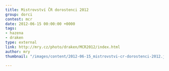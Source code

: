 ```yaml
---
title: Mistrovství ČR dorostenci 2012
group: dorci
contest: mcr
date: 2012-06-15 00:00:00 +0000
tags:
- hazena
- draken
type: external
link: http://mry.cz/photo/draken/MCR2012/index.html
author: mry
thumbnail: "/images/content/2012-06-15_mistrovstvi-cr-dorostenci-2012.jpg"

---
```

